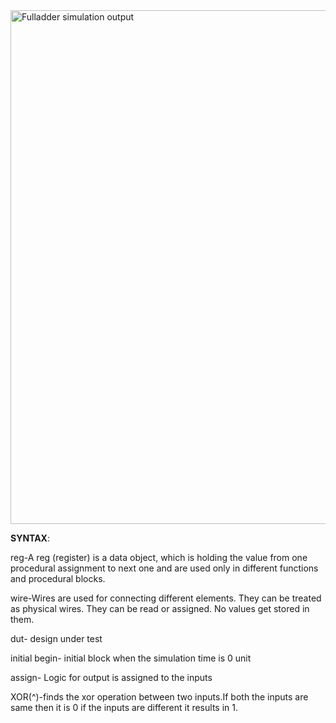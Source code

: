 <img width="822" alt="Fulladder simulation output" src="https://user-images.githubusercontent.com/115290901/197333966-c0b31c8b-f415-4faf-9369-dc61bf7ccd3f.png">

**SYNTAX**:

reg-A reg (register) is a data object, which is holding the value from one procedural assignment to next one and are used only in different functions and procedural blocks.

wire-Wires are used for connecting different elements. They can be treated as physical wires. They can be read or assigned. No values get stored in them. 

dut- design under test

initial begin- initial block when the simulation time is 0 unit

assign- Logic for output is assigned to the inputs

XOR(^)-finds the xor operation between two inputs.If both the inputs are same then it is 0 if the inputs are different it results in 1.



